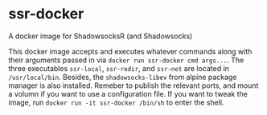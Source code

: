 # ssr-docker
A docker image for ShadowsocksR (and Shadowsocks)

This docker image accepts and executes whatever commands along with their arguments passed in via `docker run ssr-docker cmd args...`. The three executables `ssr-local`, `ssr-redir`, and `ssr-net` are located in `/usr/local/bin`. Besides, the `shadowsocks-libev` from alpine package manager is also installed. Remeber to publish the relevant ports, and mount a volumn if you want to use a configuration file. If you want to tweak the image, run `docker run -it ssr-docker /bin/sh` to enter the shell.